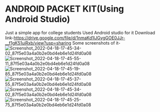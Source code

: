 # ANDROID PACKET KIT(Using Android Studio)
Just a simple app for college students
Used Android studio for it
Download link-https://drive.google.com/file/d/1nmaKd1lJGvgGOE0JJr-__f1gK51uiRxb/view?usp=sharing
  Some screenshots of it-
 ![Screenshot_2022-04-18-17-45-34-02_87f5e03a4a0b2e0bd4eb6e1d24fd0a08](https://user-images.githubusercontent.com/51284717/163807089-6e04fae0-da9e-4e5c-ad48-7a59b234f00c.jpg)
![Screenshot_2022-04-18-17-45-55-11_87f5e03a4a0b2e0bd4eb6e1d24fd0a08](https://user-images.githubusercontent.com/51284717/163807124-ec2a766a-858d-49f1-a3a1-006155df53e3.jpg)
![Screenshot_2022-04-18-17-45-19-85_87f5e03a4a0b2e0bd4eb6e1d24fd0a08](https://user-images.githubusercontent.com/51284717/163807138-5b3292f9-43ed-4ca0-8311-77c9bd0cbf9b.jpg)
![Screenshot_2022-04-18-17-45-37-55_87f5e03a4a0b2e0bd4eb6e1d24fd0a08](https://user-images.githubusercontent.com/51284717/163807155-7b4b3c22-b930-4deb-93bf-9070c33adcc3.jpg)
![Screenshot_2022-04-18-17-45-34-02_87f5e03a4a0b2e0bd4eb6e1d24fd0a08](https://user-images.githubusercontent.com/51284717/163807171-044a6674-7c47-41e7-8df9-4bcd50e4124a.jpg)
![Screenshot_2022-04-18-17-45-25-75_87f5e03a4a0b2e0bd4eb6e1d24fd0a08](https://user-images.githubusercontent.com/51284717/163807282-919d6444-f53c-42d7-b5e8-eed42b26124e.jpg)

  
